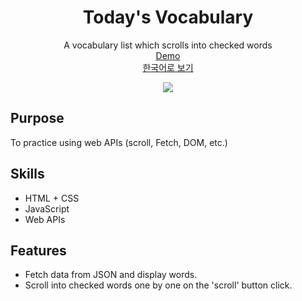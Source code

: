 <div align="center">

<h1>Today's Vocabulary</h1>

<p>A vocabulary list which scrolls into checked words<br>
<a href="https://hnjilee.github.io/vocabulary/">Demo</a><br>
<a href="https://github.com/hnjilee/vocabulary/blob/main/README.ko-KR.md">한국어로 보기</a></p>

<img src="https://user-images.githubusercontent.com/104768346/180123355-e6af4a66-597a-42ec-93a2-c333f21aa0c6.gif">

</div>

## Purpose

To practice using web APIs (scroll, Fetch, DOM, etc.)

## Skills

- HTML + CSS
- JavaScript
- Web APIs

## Features

- Fetch data from JSON and display words.
- Scroll into checked words one by one on the 'scroll' button click.
